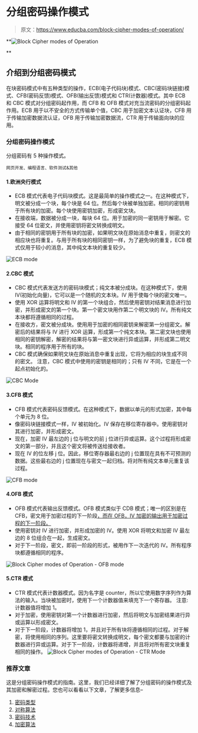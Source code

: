 # 分组密码操作模式

> 原文：<https://www.educba.com/block-cipher-modes-of-operation/>

**![Block Cipher modes of Operation](img/b03894ae091058063f97f6dd88479974.png)

** 

## **介绍**到**分组密码模式**

在块密码模式中有五种类型的操作，ECB(电子代码块)模式、CBC(密码块链接)模式、CFB(密码反馈)模式、OFB(输出反馈)模式和 CTR(计数器)模式。其中 ECB 和 CBC 模式对分组密码起作用，而 CFB 和 OFB 模式对充当流密码的分组密码起作用。ECB 用于以不安全的方式传输单个值，CBC 用于加密文本认证块，CFB 用于传输加密数据流认证，OFB 用于传输加密数据流，CTR 用于传输面向块的应用。

### 分组密码操作模式

分组密码有 5 种操作模式。

<small>网页开发、编程语言、软件测试&其他</small>

#### 1.欧洲央行模式

*   ECB 模式代表电子代码块模式。这是最简单的操作模式之一。在这种模式下，明文被分成一个块，每个块是 64 位。然后每个块被单独加密。相同的密钥用于所有块的加密。每个块使用密钥加密，形成密文块。
*   在接收端，数据被分成一块，每块 64 位。用于加密的同一密钥用于解密。它接受 64 位密文，并使用密钥将密文转换成明文。
*   由于相同的密钥用于所有块的加密，如果明文块在原始消息中重复，则密文的相应块也将重复。与用于所有块的相同密钥一样，为了避免块的重复，ECB 模式仅用于较小的消息，其中纯文本块的重复较少。

![ECB mode](img/268f165397a3429846fbcc1695ee623f.png)



#### 2.CBC 模式

*   CBC 模式代表发送方的密码块模式；纯文本被分成块。在这种模式下，使用 IV(初始化向量)，它可以是一个随机的文本块。IV 用于使每个块的密文唯一。
*   使用 XOR 运算将明文和 IV 的第一个块组合，然后使用密钥对结果消息进行加密，并形成密文的第一个块。第一个密文块用作第二个明文块的 IV。所有纯文本块都将遵循相同的过程。
*   在接收方，密文被分成块。使用用于加密的相同密钥来解密第一分组密文。解密后的结果将与 IV 进行 XOR 运算，形成第一个纯文本块。第二密文块也使用相同的密钥解密，解密的结果将与第一密文块进行异或运算，并形成第二明文块。相同的程序用于所有的块。
*   CBC 模式确保如果明文块在原始消息中重复出现，它将为相应的块生成不同的密文。
    注意，CBC 模式中使用的密钥是相同的；只有 IV 不同，它是在一个起点初始化的。

![CBC Mode](img/9b424acf879df473bfc25fd93f4d2864.png)



#### 3.CFB 模式

*   CFB 模式代表密码反馈模式。在这种模式下，数据以单元的形式加密，其中每个单元为 8 位。
*   像密码块链接模式一样，IV 被初始化。IV 保存在移位寄存器中。使用密钥对其进行加密，并形成密文。
*   现在，加密 IV 最左边的 j 位与明文的前 j 位进行异或运算。这个过程将形成密文的第一部分，并且这个密文将被传送给接收者。
*   现在 IV 的位左移 j 位。因此，移位寄存器最右边的 j 位置现在具有不可预测的数据。这些最右边的 j 位置现在与密文一起归档。将对所有纯文本单元重复该过程。

![CFB mode](img/dd07e93d67f7df86cb88f92f25ef91a0.png)



#### 4.OFB 模式

*   OFB 模式代表输出反馈模式。OFB 模式类似于 CDB 模式；唯一的区别是在 CFB，密文用于加密过程的下一阶段[，而在 OFB，IV 加密的输出用于加密过程的下一阶段。](https://www.educba.com/encryption-process/)
*   使用密钥对 IV 进行加密，并形成加密的 IV。使用 XOR 将明文和加密 IV 最左边的 8 位组合在一起，生成密文。
*   对于下一阶段，密文，即前一阶段的形式，被用作下一次迭代的 IV。所有程序块都遵循相同的程序。

![Block Cipher modes of Operation - OFB mode](img/5c49cc35076bda738e4263b247891a2c.png)



#### 5.CTR 模式

*   CTR 模式代表计数器模式。因为名字是 counter，所以它使用数字序列作为算法的输入。当块被加密时，使用下一个计数器值来填充下一个寄存器。
    注意:计数器值将增加 1。
*   对于加密，使用密钥对第一个计数器进行加密，然后将明文与加密结果进行异或运算以形成密文。
*   对于下一阶段，计数器将增加 1，并且对于所有块将遵循相同的过程。对于解密，将使用相同的序列。这里要将密文转换成明文，每个密文都要与加密的计数器进行异或运算。对于下一阶段，计数器将递增，并且将对所有密文块重复相同的操作。
    ![Block Cipher modes of Operation - CTR Mode](img/5e29df30f54724c1cd17d11bfc6f1f7c.png)

    

### 推荐文章

这是分组密码操作模式的指南。这里，我们已经详细了解了分组密码的操作模式及其加密和解密过程。您也可以看看以下文章，了解更多信息–

1.  [密码类型](https://www.educba.com/types-of-cipher/)
2.  [对称算法](https://www.educba.com/symmetric-algorithms/)
3.  [密码技术](https://www.educba.com/cryptography-techniques/)
4.  [加密算法](https://www.educba.com/encryption-algorithm/)





